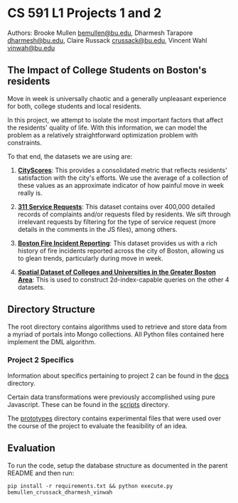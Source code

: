 # CS 591 L1 Projects 1 and 2

Authors: Brooke Mullen <bemullen@bu.edu>, Dharmesh Tarapore <dharmesh@bu.edu>, Claire Russack <crussack@bu.edu>, Vincent Wahl <vinwah@bu.edu>

## The Impact of College Students on Boston's residents

Move in week is universally chaotic and a generally unpleasant experience for both, college students
and local residents. 

In this project, we attempt to isolate the most important factors that affect the residents' quality
of life. With this information, we can model the problem as a relatively straightforward optimization
problem with constraints.

To that end, the datasets we are using are:

1. <strong><a href="https://data.boston.gov/dataset/cityscore">CityScores</a></strong>: This provides a consolidated metric that reflects residents' satisfaction with the city's efforts. We use the average of a collection of these values as an approximate indicator of how painful move in week really is.

2. <strong><a href="https://data.boston.gov/dataset/311-service-requests/resource/2968e2c0-d479-49ba-a884-4ef523ada3c0">311 Service Requests</a></strong>: This dataset contains over 400,000 detailed records of complaints and/or requests filed by residents. We sift through irrelevant requests by filtering for the type of service request (more details in the comments in the JS files), among others.

3. <strong><a href="https://data.boston.gov/dataset/fire-incident-reporting">Boston Fire Incident Reporting</a></strong>: This dataset provides us with a rich history of fire incidents reported across the city of Boston, allowing us to glean trends, particularly during move in week.

4. <strong><a href="gis.cityofboston.gov/arcgis/rest/services/Education/OpenData/MapServer/2">Spatial Dataset of Colleges and Universities in the Greater Boston Area</a></strong>: This is used to construct 2d-index-capable queries on the other 4 datasets.

## Directory Structure

The root directory contains algorithms used to retrieve and store data from a myriad of portals into Mongo collections. All Python files contained here implement the DML algorithm.

### Project 2 Specifics

Information about specifics pertaining to project 2 can be found in the <a href="docs/">docs</a> directory.

Certain data transformations were previously accomplished using pure Javascript. These can be found in the <a href="scripts/">scripts</a> directory.

The <a href="prototypes">prototypes</a> directory contains experimental files that were used over the course of the project to evaluate the feasibility of an idea.


## Evaluation

To run the code, setup the database structure as documented in the parent README and then run:


<code>pip install -r requirements.txt && python execute.py bemullen_crussack_dharmesh_vinwah</code>